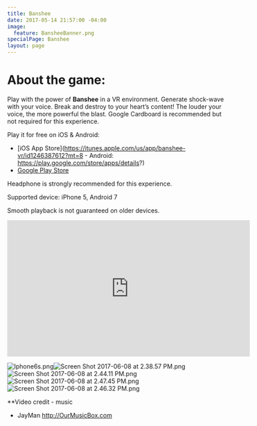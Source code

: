 ```yaml
---
title: Banshee
date: 2017-05-14 21:57:00 -04:00
image:
  feature: BansheeBanner.png
specialPage: Banshee
layout: page
---
```


# About the game:

Play with the power of **Banshee** in a VR environment. Generate shock-wave with your voice. Break and destroy to your heart’s content! The louder your voice, the more powerful the blast.
Google Cardboard is recommended but not required for this experience.

Play it for free on iOS & Android:
- [iOS App Store](https://itunes.apple.com/us/app/banshee-vr/id1246387612?mt=8 - Android: https://play.google.com/store/apps/details?)
- [Google Play Store](https://play.google.com/store/apps/details?id=com.papertinker.banshee&hl=en)

Headphone is strongly recommended for this experience.

Supported device: iPhone 5, Android 7

Smooth playback is not guaranteed on older devices.

<iframe width="560" height="315" src="https://www.youtube.com/embed/L8o-DaLep2M" frameborder="0" allowfullscreen></iframe>

![Iphone6s.png](/uploads/Iphone6s.png)![Screen Shot 2017-06-08 at 2.38.57 PM.png](/uploads/Screen%20Shot%202017-06-08%20at%202.38.57%20PM.png)![Screen Shot 2017-06-08 at 2.44.11 PM.png](/uploads/Screen%20Shot%202017-06-08%20at%202.44.11%20PM.png)![Screen Shot 2017-06-08 at 2.47.45 PM.png](/uploads/Screen%20Shot%202017-06-08%20at%202.47.45%20PM.png)![Screen Shot 2017-06-08 at 2.46.32 PM.png](/uploads/Screen%20Shot%202017-06-08%20at%202.46.32%20PM.png)


**Video credit - music
 - JayMan http://OurMusicBox.com


